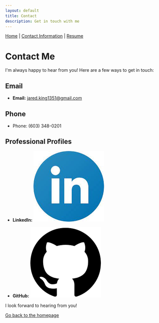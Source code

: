 ```yaml
---
layout: default
title: Contact
description: Get in touch with me
---
```


[Home](/index.html) | [Contact Information](./contact.md) | [Resume](./resume.md)

# Contact Me

I'm always happy to hear from you! Here are a few ways to get in touch:

## Email

* **Email:** [jared.king1351@gmail.com](mailto:jared.king1351@gmail.com)

## Phone

- Phone: (603) 348-0201

## Professional Profiles

* **LinkedIn:** [![LinkedIn Logo](images/linkedinLogo.png)](https://www.linkedin.com/in/jared-king-unh/)

* **GitHub:** [![GitHub Logo](images/githubLogo.png)](https://github.com/jck1044)

I look forward to hearing from you!

[Go back to the homepage](./)
